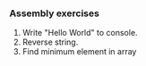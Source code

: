 ### Assembly exercises


1) Write "Hello World" to console. 
2) Reverse string.
3) Find minimum element in array
